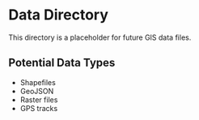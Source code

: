 # Data Directory

This directory is a placeholder for future GIS data files.

## Potential Data Types
- Shapefiles
- GeoJSON
- Raster files
- GPS tracks
